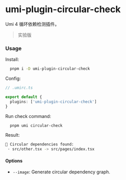 # umi-plugin-circular-check

Umi 4 循环依赖检测插件。

> 实验版

### Usage

Install:

```bash
  pnpm i -D umi-plugin-circular-check
```

Config:

```ts
// .umirc.ts

export default {
  plugins: ['umi-plugin-circular-check']
}
```

Run check command:

```bash
  pnpm umi circular-check
```

Result:

```bash
🚨 Circular dependencies found:
 · src/other.tsx -> src/pages/index.tsx
```

#### Options

 - `--image`: Generate circular dependency graph.

